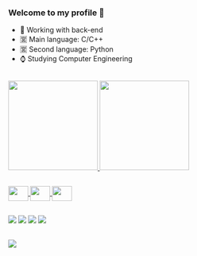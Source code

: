 ### Welcome to my profile 🔱





- 👝 Working with back-end
- 🈺 Main language: C/C++
- 🈺 Second language: Python
- ⌚ Studying Computer Engineering

##

<div>
  <a href="https://github.com/danbasco">
  <img height="180em" src="https://github-readme-stats.vercel.app/api?username=danbasco&show_icons=true&theme=dracula&include_all_commits=true&count_private=true"/>
  <img height="180em" length='200em' src="https://github-readme-stats.vercel.app/api/top-langs/?username=danbasco&layout=compact&langs_count=8&theme=dracula"/>
</div>

##

<div style="display: inline_blocks">

  <img align="center" height="30" width="40" src="https://cdn.jsdelivr.net/gh/devicons/devicon/icons/c/c-original.svg" />
  <img align="center" height="30" width="40" src="https://cdn.jsdelivr.net/gh/devicons/devicon/icons/python/python-original.svg" />
  <img align="center" height="30" width="40" src="https://cdn.jsdelivr.net/gh/devicons/devicon/icons/vscode/vscode-original.svg" />

</div>

##

<a href="https://discord.gg/9w2ba2UgFj" target ="_blank"><img src="https://img.shields.io/badge/Discord-7289DA?style=for-the-badge&logo=discord&logoColor=white" target ="_blank"></a>
<a href="https://www.instagram.com/danvasconceloss/" target ="_blank"><img src="https://img.shields.io/badge/Instagram-E4405F?style=for-the-badge&logo=instagram&logoColor=white" target ="_blank"></a>
<img src="https://img.shields.io/badge/Python-3776AB?style=for-the-badge&logo=python&logoColor=white" target ="_blank"></a>
<a href="https://twitter.com/danbascou" target ="_blank"><img src="https://img.shields.io/badge/Twitter-1DA1F2?style=for-the-badge&logo=twitter&logoColor=white" target ="_blank"></a>


##

<img align="center" src="https://media.tenor.com/asJFBWDay04AAAAd/anime-aesthetic.gif" />
